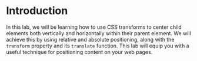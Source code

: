 # Introduction

In this lab, we will be learning how to use CSS transforms to center child elements both vertically and horizontally within their parent element. We will achieve this by using relative and absolute positioning, along with the `transform` property and its `translate` function. This lab will equip you with a useful technique for positioning content on your web pages.
